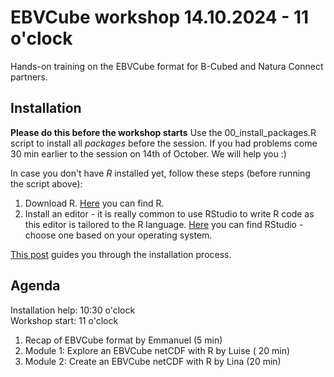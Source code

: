 # EBVCube workshop 14.10.2024 - 11 o'clock
Hands-on training on the EBVCube format for B-Cubed and Natura Connect partners.

## Installation
**Please do this before the workshop starts**
Use the 00_install_packages.R script to install all *packages* before the session. If you had problems come 30 min earlier to the session on 14th of October. We will help you :)

In case you don't have *R* installed yet, follow these steps (before running the script above):
1. Download R. [Here](https://cran.r-project.org/) you can find R.
2. Install an editor - it is really common to use RStudio to write R code as this editor is tailored to the R language. [Here](https://posit.co/products/open-source/rstudio/) you can find RStudio - choose one based on your operating system.

[This post](https://rstudio-education.github.io/hopr/starting.html) guides you through the installation process.

## Agenda

Installation help: 10:30 o'clock  </br>
Workshop start: 11 o'clock

1. Recap of EBVCube format by Emmanuel (5 min)
2. Module 1: Explore an EBVCube netCDF with R by Luise ( 20 min)
3. Module 2: Create an EBVCube netCDF with R by Lina (20 min)

